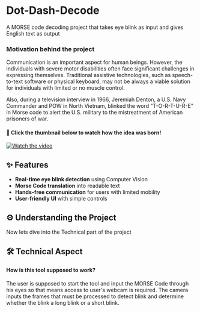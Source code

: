 # Dot-Dash-Decode
A MORSE code decoding project that takes eye blink as input and gives English text as output

###  Motivation behind the project
Communication is an important aspect for human beings. However, the individuals with severe motor disabilities often face significant challenges in expressing themselves. Traditional assistive technologies, such as speech-to-text software or physical keyboard, may not be always a viable solution for individuals with limited or no muscle control.

Also, during a television interview in 1966, Jeremiah Denton, a U.S. Navy Commander and POW in North Vietnam, blinked the word "T-O-R-T-U-R-E" in Morse code to alert the U.S. military to the mistreatment of American prisoners of war. 
#### 🎥 Click the thumbnail below to watch how the idea was born!  

[![Watch the video](https://img.youtube.com/vi/muzAhCLzpic/maxresdefault.jpg)](https://youtu.be/muzAhCLzpic)

## ✨ Features  
- **Real-time eye blink detection** using Computer Vision  
- **Morse Code translation** into readable text  
- **Hands-free communication** for users with limited mobility  
- **User-friendly UI** with simple controls

## ⚙️ Understanding the Project





Now lets dive into the Technical part of the project

## 🛠️ Technical Aspect

#### How is this tool supposed to work?

The user is supposed to start the tool and input the MORSE Code through his eyes so that means access to user's webcam is required. The camera inputs the frames that must be processed to detect blink and determine whether the blink a long blink or a short blink.





